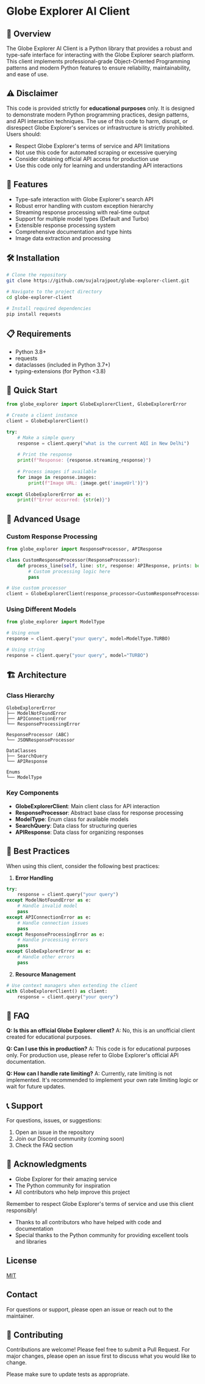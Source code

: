 # Globe Explorer AI Client

## 🌟 Overview
The Globe Explorer AI Client is a Python library that provides a robust and type-safe interface for interacting with the Globe Explorer search platform. This client implements professional-grade Object-Oriented Programming patterns and modern Python features to ensure reliability, maintainability, and ease of use.

## ⚠️ Disclaimer
This code is provided strictly for **educational purposes** only. It is designed to demonstrate modern Python programming practices, design patterns, and API interaction techniques. The use of this code to harm, disrupt, or disrespect Globe Explorer's services or infrastructure is strictly prohibited. Users should:
- Respect Globe Explorer's terms of service and API limitations
- Not use this code for automated scraping or excessive querying
- Consider obtaining official API access for production use
- Use this code only for learning and understanding API interactions

## 🎯 Features
- Type-safe interaction with Globe Explorer's search API
- Robust error handling with custom exception hierarchy
- Streaming response processing with real-time output
- Support for multiple model types (Default and Turbo)
- Extensible response processing system
- Comprehensive documentation and type hints
- Image data extraction and processing

## 🛠️ Installation
```bash
# Clone the repository
git clone https://github.com/sujalrajpoot/globe-explorer-client.git

# Navigate to the project directory
cd globe-explorer-client

# Install required dependencies
pip install requests
```

## 📋 Requirements
- Python 3.8+
- requests
- dataclasses (included in Python 3.7+)
- typing-extensions (for Python <3.8)

## 🚀 Quick Start
```python
from globe_explorer import GlobeExplorerClient, GlobeExplorerError

# Create a client instance
client = GlobeExplorerClient()

try:
    # Make a simple query
    response = client.query("what is the current AQI in New Delhi")
    
    # Print the response
    print(f"Response: {response.streaming_response}")
    
    # Process images if available
    for image in response.images:
        print(f"Image URL: {image.get('imageUrl')}")
        
except GlobeExplorerError as e:
    print(f"Error occurred: {str(e)}")
```

## 🔧 Advanced Usage

### Custom Response Processing
```python
from globe_explorer import ResponseProcessor, APIResponse

class CustomResponseProcessor(ResponseProcessor):
    def process_line(self, line: str, response: APIResponse, prints: bool) -> None:
        # Custom processing logic here
        pass

# Use custom processor
client = GlobeExplorerClient(response_processor=CustomResponseProcessor())
```

### Using Different Models
```python
from globe_explorer import ModelType

# Using enum
response = client.query("your query", model=ModelType.TURBO)

# Using string
response = client.query("your query", model="TURBO")
```

## 🏗️ Architecture

### Class Hierarchy
```
GlobeExplorerError
├── ModelNotFoundError
├── APIConnectionError
└── ResponseProcessingError

ResponseProcessor (ABC)
└── JSONResponseProcessor

DataClasses
├── SearchQuery
└── APIResponse

Enums
└── ModelType
```

### Key Components
- **GlobeExplorerClient**: Main client class for API interaction
- **ResponseProcessor**: Abstract base class for response processing
- **ModelType**: Enum class for available models
- **SearchQuery**: Data class for structuring queries
- **APIResponse**: Data class for organizing responses

## 🌟 Best Practices
When using this client, consider the following best practices:

1. **Error Handling**
```python
try:
    response = client.query("your query")
except ModelNotFoundError as e:
    # Handle invalid model
    pass
except APIConnectionError as e:
    # Handle connection issues
    pass
except ResponseProcessingError as e:
    # Handle processing errors
    pass
except GlobeExplorerError as e:
    # Handle other errors
    pass
```

2. **Resource Management**
```python
# Use context managers when extending the client
with GlobeExplorerClient() as client:
    response = client.query("your query")
```

## 🤔 FAQ

**Q: Is this an official Globe Explorer client?**
A: No, this is an unofficial client created for educational purposes.

**Q: Can I use this in production?**
A: This code is for educational purposes only. For production use, please refer to Globe Explorer's official API documentation.

**Q: How can I handle rate limiting?**
A: Currently, rate limiting is not implemented. It's recommended to implement your own rate limiting logic or wait for future updates.

## 📞 Support
For questions, issues, or suggestions:
1. Open an issue in the repository
2. Join our Discord community (coming soon)
3. Check the FAQ section

## 🙏 Acknowledgments
- Globe Explorer for their amazing service
- The Python community for inspiration
- All contributors who help improve this project

Remember to respect Globe Explorer's terms of service and use this client responsibly!

- Thanks to all contributors who have helped with code and documentation
- Special thanks to the Python community for providing excellent tools and libraries

## License

[MIT](https://choosealicense.com/licenses/mit/)

## Contact
For questions or support, please open an issue or reach out to the maintainer.

## 🤝 Contributing

Contributions are welcome! Please feel free to submit a Pull Request. For major changes, please open an issue first to discuss what you would like to change.

Please make sure to update tests as appropriate.
